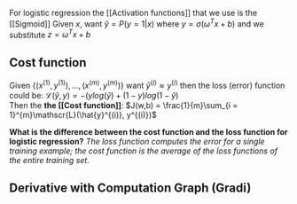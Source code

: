 For logistic regression the [[Activation functions]] that we use is the [[Sigmoid]] 
Given $x$, want $\hat{y} = P(y=1|x)$
where $y = \sigma(\omega^{T}x+b)$
and we substitute $z = \omega^{T}x+b$ 

## Cost function
Given ${\{(x^{(1)},y^{(1)} ), ..., (x^{(m)}, y^{(m)})\}}$ want $\hat{y}^{(i)} \approx y^{(i)}$ 
then the loss (error) function could be: $\mathscr{L}(\hat{y}, y) = -(ylog(\hat{y})+ (1-y)log(1-\hat{y})$  
Then the **the [[Cost function]]**: $J(w,b) = \frac{1}{m}\sum_{i = 1}^{m}\mathscr{L}(\hat{y}^{(i)}, y^{(i)})$ 

**What is the difference between the cost function and the loss function for logistic regression?**
*The loss function computes the error for a single training example; the cost function is the average of the loss functions of the entire training set.*

## Derivative with Computation Graph  (Gradi)